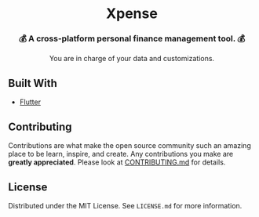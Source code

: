 <h1 align="center">
    <b>Xpense<br></b>
</h1>
 <h3 align="center" style="border-bottom: none">
    <b>💰 A cross-platform personal finance management tool. 💰<br></b>
</h3>

<p align="center">
You are in charge of your data and customizations.
</p>

## Built With

* [Flutter](https://flutter.dev/)

## Contributing

Contributions are what make the open source community such an amazing place to be learn, inspire, and create. Any contributions you make are **greatly appreciated**. Please look at [CONTRIBUTING.md](https://github.com/DarhkVoyd/Xpense/blob/main/CONTRIBUTING.md) for details.

## License

Distributed under the MIT License. See `LICENSE.md` for more information.
